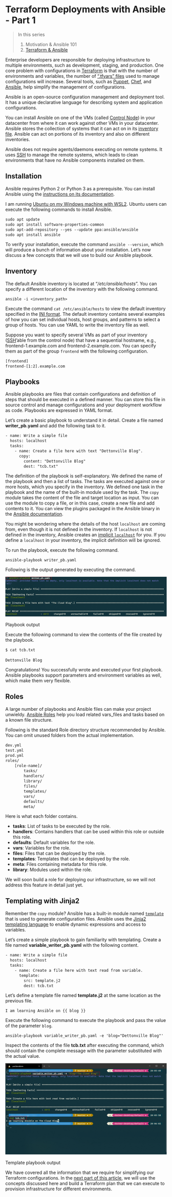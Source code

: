 
Terraform Deployments with Ansible - Part 1
===

> In this series
> 
> 1.  Motivation & Ansible 101
> 2.  [Terraform & Ansible](./terraform-deployments-with-ansible-part-2.md "Terraform & Ansible")

Enterprise developers are responsible for deploying infrastructure to multiple environments, such as development, staging, and production. One core problem with configurations in [Terraform](https://www.terraform.io/) is that with the number of environments and variables, the number of [“.tfvars” files](https://www.terraform.io/docs/configuration/variables.html) used to manage configurations will increase. Several tools, such as [Puppet](https://puppet.com/), [Chef](https://www.chef.io/), and [Ansible](https://www.ansible.com/), help simplify the management of configurations.

Ansible is an open-source configuration management and deployment tool. It has a unique declarative language for describing system and application configurations.

You can install Ansible on one of the VMs (called [Control Node](https://docs.ansible.com/ansible/latest/network/getting_started/basic_concepts.html)) in your datacenter from where it can work against other VMs in your datacenter. Ansible stores the collection of systems that it can act on in its [inventory file](https://docs.ansible.com/ansible/latest/user_guide/intro_inventory.html). Ansible can act on portions of its inventory and also on different inventories.

Ansible does not require agents/daemons executing on remote systems. It uses [SSH](https://www.ssh.com/ssh/command/) to manage the remote systems, which leads to clean environments that have no Ansible components installed on them.

## Installation

Ansible requires Python 2 or Python 3 as a prerequisite. You can install Ansible using the [instructions on its documentation](https://docs.ansible.com/ansible/latest/installation_guide/intro_installation.html).

I am running [Ubuntu on my Windows machine with WSL2](https://docs.microsoft.com/en-us/windows/wsl/install-win10). Ubuntu users can execute the following commands to install Ansible.

```
sudo apt update
sudo apt install software-properties-common
sudo apt-add-repository --yes --update ppa:ansible/ansible
sudo apt install ansible
```

To verify your installation, execute the command `ansible --version`, which will produce a bunch of information about your installation. Let’s now discuss a few concepts that we will use to build our Ansible playbook.

## Inventory

The default Ansible inventory is located at “_/etc/ansible/hosts_”. You can specify a different location of the inventory with the following command.

```
ansible -i <inventory_path>
```

Execute the command `cat /etc/ansible/hosts` to view the default inventory specified in the [INI format](https://en.wikipedia.org/wiki/INI_file). The default inventory contains several examples of how you can set individual hosts, host groups, and patterns to select a group of hosts. You can use YAML to write the inventory file as well.

Suppose you want to specify several VMs as part of your inventory ([SSH](https://www.ssh.com/ssh/command/)’able from the control node) that have a sequential hostname, e.g., frontend-1.example.com and frontend-2.example.com. You can specify them as part of the group `frontend` with the following configuration.

```
[frontend]
frontend-[1:2].example.com
```

## Playbooks

Ansible playbooks are files that contain configurations and definition of steps that should be executed in a defined manner. You can store this file in source control and manage configurations and your deployment workflow as code. Playbooks are expressed in YAML format.

Let’s create a basic playbook to understand it in detail. Create a file named **writer\_pb.yaml** and add the following task to it.

```
- name: Write a simple file
  hosts: localhost
  tasks:
    - name: Create a file here with text "Dettonville Blog".
      copy:
        content: "Dettonville Blog"
        dest: "tcb.txt"
```

The definition of the playbook is self-explanatory. We defined the name of the playbook and then a list of tasks. The tasks are executed against one or more hosts, which you specify in the inventory. We defined one task in the playbook and the name of the built-in module used by the task. The `copy` module takes the content of the file and target location as input. You can use the module to copy a file, or in this case, create a new file and add contents to it. You can view the plugins packaged in the Ansible binary in the [Ansible documentation](https://docs.ansible.com/ansible/latest/collections/ansible/builtin/).

You might be wondering where the details of the host `localhost` are coming from, even though it is not defined in the inventory. If `localhost` is not defined in the inventory, Ansible creates an [implicit `localhost`](https://docs.ansible.com/ansible/latest/inventory/implicit_localhost.html) for you. If you define a `localhost` in your inventory, the implicit definition will be ignored.

To run the playbook, execute the following command.

```
ansible-playbook writer_pb.yaml
```

Following is the output generated by executing the command.

![Playbook output](./img/terraform_with_ansible/1.png "Playbook output")

Playbook output

Execute the following command to view the contents of the file created by the playbook.

```
$ cat tcb.txt

Dettonville Blog
```

Congratulations! You successfully wrote and executed your first playbook. Ansible playbooks support parameters and environment variables as well, which make them very flexible.

## Roles

A large number of playbooks and Ansible files can make your project unwieldy. [Ansible Roles](https://docs.ansible.com/ansible/latest/user_guide/playbooks_reuse_roles.html) help you load related vars\_files and tasks based on a known file structure.

Following is the standard Role directory structure recommended by Ansible. You can omit unused folders from the actual implementation.

```
dev.yml
test.yml
prod.yml
roles/
    [role-name]/
        tasks/
        handlers/
        library/
        files/
        templates/
        vars/
        defaults/
        meta/
```

Here is what each folder contains.

-   **tasks**: List of tasks to be executed by the role.
-   **handlers**: Contains handlers that can be used within this role or outside this role.
-   **defaults**: Default variables for the role.
-   **vars**: Variables for the role.
-   **files**: Files that can be deployed by the role.
-   **templates**: Templates that can be deployed by the role.
-   **meta**: Files containing metadata for this role.
-   **library**: Modules used within the role.

We will soon build a role for deploying our infrastructure, so we will not address this feature in detail just yet.

## Templating with Jinja2

Remember the `copy` module? Ansible has a built-in module named [`template`](https://docs.ansible.com/ansible/latest/collections/ansible/builtin/template_lookup.html#ansible-collections-ansible-builtin-template-lookup) that is used to generate configuration files. Ansible uses the [Jinja2 templating language](https://palletsprojects.com/p/jinja/) to enable dynamic expressions and access to variables.

Let’s create a simple playbook to gain familiarity with templating. Create a file named **variable\_writer\_pb.yaml** with the following content.

```
- name: Write a simple file
  hosts: localhost
  tasks:
    - name: Create a file here with text read from variable.
      template:
        src: template.j2
        dest: tcb.txt
```

Let’s define a template file named **template.j2** at the same location as the previous file.

```
I am learning Ansible on {{ blog }}
```

Execute the following command to execute the playbook and pass the value of the parameter `blog`.

```
ansible-playbook variable_writer_pb.yaml -e 'blog="Dettonville Blog"'
```

Inspect the contents of the file **tcb.txt** after executing the command, which should contain the complete message with the parameter substituted with the actual value.

![Template playbook output](./img/terraform_with_ansible/2.png "Template playbook output")

Template playbook output

We have covered all the information that we require for simplifying our Terraform configurations. In the [next part of this article](https://thecloudblog.net/post/simplifying-terraform-deployments-with-ansible-part-2.md "Terraform & Ansible"), we will use the concepts discussed here and build a Terraform plan that we can execute to provision infrastructure for different environments.
